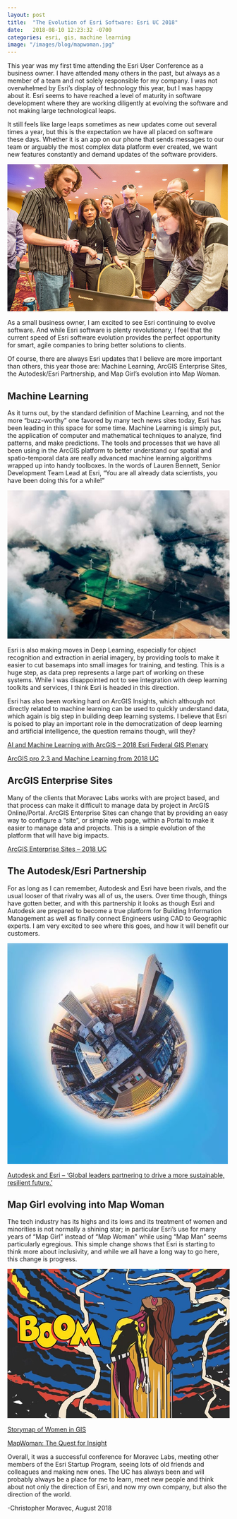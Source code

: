 ```yaml
---
layout: post
title:  "The Evolution of Esri Software: Esri UC 2018"
date:   2018-08-10 12:23:32 -0700
categories: esri, gis, machine learning
image: "/images/blog/mapwoman.jpg"
---
```


This year was my first time attending the Esri User Conference as a business owner.  I have attended many others in the past, but always as a member of a team and not solely responsible for my company.  I was not overwhelmed by Esri’s display of technology this year, but I was happy about it. Esri seems to have reached a level of maturity in software development where they are working diligently at evolving the software and not making large technological leaps.



It still feels like large leaps sometimes as new updates come out several times a year, but this is the expectation we have all placed on software these days.  Whether it is an app on our phone that sends messages to our team or arguably the most complex data platform ever created, we want new features constantly and demand updates of the software providers.

<img src="/images/blog/Christopher_Mara_UC2013.jpg" alt="Christopher and Mara at Esri UC">

As a small business owner, I am excited to see Esri continuing to evolve software.  And while Esri software is plenty revolutionary, I feel that the current speed of Esri software evolution provides the perfect opportunity for smart, agile companies to bring better solutions to clients.

Of course, there are always Esri updates that I believe are more important than others, this year those are: Machine Learning, ArcGIS Enterprise Sites, the Autodesk/Esri Partnership, and Map Girl’s evolution into Map Woman.

## Machine Learning

As it turns out, by the standard definition of Machine Learning, and not the more “buzz-worthy” one favored by many tech news sites today, Esri has been leading in this space for some time.  Machine Learning is simply put, the application of computer and mathematical techniques to analyze, find patterns, and make predictions. The tools and processes that we have all been using in the ArcGIS platform to better understand our spatial and spatio-temporal data are really advanced machine learning algorithms wrapped up into handy toolboxes.  In the words of Lauren Bennett, Senior Development Team Lead at Esri, “You are all already data scientists, you have been doing this for a while!”

<img src="/images/blog/wind-turbines.jpg" alt="machine learning photo">

Esri is also making moves in Deep Learning, especially for object recognition and extraction in aerial imagery, by providing tools to make it easier to cut basemaps into small images for training, and testing.  This is a huge step, as data prep represents a large part of working on these systems. While I was disappointed not to see integration with deep learning toolkits and services, I think Esri is headed in this direction.

Esri has also been working hard on ArcGIS Insights, which although not directly related to machine learning can be used to quickly understand data, which again is big step in building deep learning systems.  I believe that Esri is poised to play an important role in the democratization of deep learning and artificial intelligence, the question remains though, will they?

[AI and Machine Learning with ArcGIS – 2018 Esri Federal GIS Plenary]("https://www.youtube.com/watch?v=Cm_oAaQVWZ8&feature=youtu.be")

[ArcGIS pro 2.3 and Machine Learning from 2018 UC]("https://www.youtube.com/watch?v=KCkGif6wSMo&feature=youtu.be")

## ArcGIS Enterprise Sites

Many of the clients that Moravec Labs works with are project based, and that process can make it difficult to manage data by project in ArcGIS Online/Portal.  ArcGIS Enterprise Sites can change that by providing an easy way to configure a “site”, or simple web page, within a Portal to make it easier to manage data and projects.  This is a simple evolution of the platform that will have big impacts.

[ArcGIS Enterprise Sites – 2018 UC]("https://www.youtube.com/watch?v=a0tNPkoXkBg&feature=youtu.be")

## The Autodesk/Esri Partnership

For as long as I can remember, Autodesk and Esri have been rivals, and the usual looser of that rivalry was all of us, the users.  Over time though, things have gotten better, and with this partnership it looks as though Esri and Autodesk are prepared to become a true platform for Building Information Management as well as finally connect Engineers using CAD to Geographic experts.  I am very excited to see where this goes, and how it will benefit our customers.

<img src="/images/blog/round-earth.jpg" alt="autodesk photo">

[Autodesk and Esri – ‘Global leaders partnering to drive a more sustainable, resilient future.’]("http://www.esri.com/landing-pages/autodesk-esri-strategic-alliance")

## Map Girl evolving into Map Woman

The tech industry has its highs and its lows and its treatment of women and minorities is not normally a shining star; in particular Esri’s use for many years of “Map Girl” instead of “Map Woman” while using “Map Man” seems particularly egregious.  This simple change shows that Esri is starting to think more about inclusivity, and while we all have a long way to go here, this change is progress.

<img src="/images/blog/mapwoman.jpg" alt="map woman">

[Storymap of Women in GIS]("http://storymaps.esri.com/stories/2014/WomenInGIS/")

[MapWoman: The Quest for Insight]("https://arcnews.maps.arcgis.com/apps/Cascade/index.html?appid=0e7eb641d1144d60b3c85d07de6b4162")

Overall, it was a successful conference for Moravec Labs, meeting other members of the Esri Startup Program, seeing lots of old friends and colleagues and making new ones.  The UC has always been and will probably always be a place for me to learn, meet new people and think about not only the direction of Esri, and now my own company, but also the direction of the world.



-Christopher Moravec, August 2018